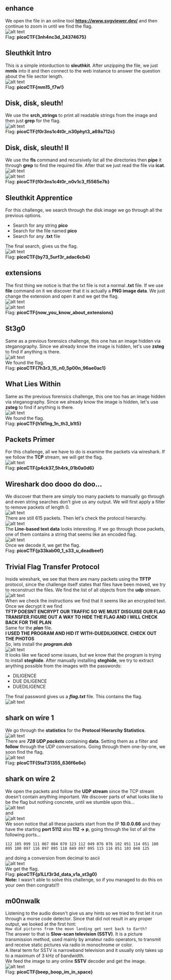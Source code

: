 ## enhance
We open the file in an online tool **https://www.svgviewer.dev/** and then continue to zoom in until we find the flag.  
![alt text](images/image.png)  
Flag: **picoCTF{3nh4nc3d_24374675}**  


## Sleuthkit Intro
This is a simple intorduction to **sleuthkit**. After unzipping the file, we just **mmls** into it and then connect to the web instance to answer the question about the file sector length.  
![alt text](images/image-1.png)  
Flag: **picoCTF{mm15_f7w!}**  


## Disk, disk, sleuth!
We use the **srch_strings** to print all readable strings from the image and then just **grep** for the flag.  
![alt text](images/image-2.png)  
Flag: **picoCTF{f0r3ns1c4t0r_n30phyt3_a69a712c}**  


## Disk, disk, sleuth! II  
We use the **fls** command and recursively list all the directories then **pipe** it through **grep** to find the required file. After that we just read the file via **icat**.  
![alt text](images/image-3.png)  
![alt text](images/image-4.png)  
Flag: **picoCTF{f0r3ns1c4t0r_n0v1c3_f5565e7b}**  


## Sleuthkit Apprentice
For this challenge, we search through the disk image we go through all the previous options.  
*  Search for any string **pico**
*  Search for the file named **pico**
*  Search for any **.txt** file  


The final search, gives us the flag.  
![alt text](images/image-5.png)  
Flag: **picoCTF{by73_5urf3r_adac6cb4}**  


## extensions
The first thing we notice is that the txt file is not a normal **.txt** file. If we use **file** command on it we discover that it is actually a **PNG image data**. We just change the extension and open it and we get the flag.  
![alt text](images/image-6.png)  
![alt text](images/image-7.png)  
Flag: **picoCTF{now_you_know_about_extensions}**


## St3g0
Same as a previous forensics challenge, this one has an image hidden via steganography. Since we already know the image is hidden, let's use **zsteg** to find if anything is there.  
![alt text](images/image-8.png)  
We found the flag.  
Flag: **picoCTF{7h3r3_15_n0_5p00n_96ae0ac1}**  


## What Lies Within
Same as the previous forensics challenge, this one too has an image hidden via steganography. Since we already know the image is hidden, let's use **zsteg** to find if anything is there.  
![alt text](images/image-9.png)  
We found the flag.  
Flag: **picoCTF{h1d1ng_1n_th3_b1t5}**   


## Packets Primer
For this challenge, all we have to do is examine the packets via wireshark. If we follow the **TCP** stream, we will get the flag.  
![alt text](images/image-10.png)  
Flag: **picoCTF{p4ck37_5h4rk_01b0a0d6}**  


## Wireshark doo dooo do doo...
We discover that there are simply too many packets to manually go through and even string searches don't give us any output. We will first apply a filter to remove packets of length 0.  
![alt text](images/image-11.png)  
There are still 615 packets. Then let's check the protocol hierarchy.  
![alt text](images/image-12.png)  
The **Line-based text data** looks interesting. If we go through those packets, one of them contains a string that seems like an encoded flag.  
![alt text](images/image-13.png)  
Once we decode it, we get the flag.  
Flag: **picoCTF{p33kab00_1_s33_u_deadbeef}**  


## Trivial Flag Transfer Protocol
Inside wireshark, we see that there are many packets using the **TFTP** protocol, since the challenge itself states that files have been moved, we try to reconstruct the files. We find the list of all objects from the **udp** stream.  
![alt text](images/image-14.png)  
When we check the instructions we find that it seems like an encrypted text. Once we decrypt it we find  
**TFTP DOESNT ENCRYPT OUR TRAFFIC SO WE MUST DISGUISE OUR FLAG TRANSFER.FIGURE OUT A WAY TO HIDE THE FLAG AND I WILL CHECK BACK FOR THE PLAN**  
Same for the ***plan*** file.  
**I USED THE PROGRAM AND HID IT WITH-DUEDILIGENCE. CHECK OUT THE PHOTOS**  
So, lets install the ***program.deb***  
![alt text](images/image-15.png)  
It looks like we faced some issues, but we know that the program is trying to install **steghide**. After manually installing **steghide**, we try to extract anything possible from the images with the passwords:
* DILIGENCE
* DUE DILIGENCE
* DUEDILIGENCE  

The final password gives us a ***flag.txt*** file. This contains the flag.  
![alt text](images/image-16.png)   


## shark on wire 1
We go through the **statistics** for the **Protocol Hierarchy Statistics**.  
![alt text](images/image-17.png)  
There are ***728 UDP packets*** containing **data**. Setting them as a filter and **follow** through the UDP conversations. Going through them one-by-one, we soon find the flag.  
![alt text](images/image-18.png)  
Flag: **picoCTF{StaT31355_636f6e6e}**  


## shark on wire 2
We open the packets and follow the **UDP stream** since the TCP stream doesn't contain anything important. We discover parts of what looks like to be the flag but nothing concrete, until we stumble upon this...  
![alt text](images/image-19.png)  
and  
![alt text](images/image-20.png)  
We soon notice that all these packets start from the IP **10.0.0.66** and they have the starting **port 5112** also **112 -> p**, going through the list of all the following ports...  
```
112 105 099 111 067 084 070 123 112 049 076 076 102 051 114 051 100 095 100 097 116 097 095 118 049 097 095 115 116 051 103 048 125
```
and doing a conversion from decimal to ascii  
![alt text](images/image-21.png)  
We get the flag.  
Flag: **picoCTF{p1LLf3r3d_data_v1a_st3g0}**  
**Note:** I wasn't able to solve this challenge, so if you managed to do this on your own then congrats!!!   


## m00nwalk
Listening to the audio doesn't give us any hints so we tried to first let it run through a morse code detector. Since that did not result in any proper output, we looked at the first hint:  
`How did pictures from the moon landing get sent back to Earth?`  
The answer to that is **Slow-scan television (SSTV)**. It is a picture transmission method, used mainly by amateur radio operators, to transmit and receive static pictures via radio in monochrome or color.  
A literal term for SSTV is narrowband television and it usually only takes up to a maximum of 3 kHz of bandwidth.  
We feed the image to any online **SSTV** decoder and get the image.  
![alt text](images/image-22.png)  
Flag: **picoCTF{beep_boop_im_in_space}**  
